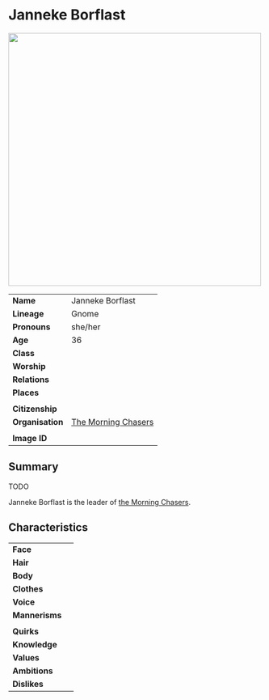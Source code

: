 # Janneke Borflast

<img src="https://raw.githubusercontent.com/jesskelsall/astarus-images/main/people/portraits/imageid.png" height="500" />

|||
| --- | --- |
| **Name** | Janneke Borflast | character.3
| **Lineage** | Gnome |
| **Pronouns** | she/her |
| **Age** | 36 |
| **Class** | |
| **Worship** | |
| **Relations** | |
| **Places** | |
|||
| **Citizenship** | |
| **Organisation** | [The Morning Chasers](../organisations/the-morning-chasers.md) |
|||
| **Image ID** | |

## Summary

TODO

Janneke Borflast is the leader of [the Morning Chasers](../organisations/the-morning-chasers.md).

## Characteristics

| | |
| --- | --- |
| **Face** | | characteristics.2
| **Hair** | |
| **Body** | |
| **Clothes** | |
| **Voice** | |
| **Mannerisms** | |
| | |
| **Quirks** | |
| **Knowledge** | |
| **Values** | |
| **Ambitions** | |
| **Dislikes** | |
